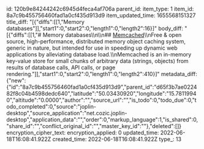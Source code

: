 id: 120b9e84244242c6945d4feca4af706a
parent_id: 
item_type: 1
item_id: 8a7c9b455756460fad1a0cf435d913d9
item_updated_time: 1655568151327
title_diff: "[{\"diffs\":[[1,\"Memory databases\"]],\"start1\":0,\"start2\":0,\"length1\":0,\"length2\":16}]"
body_diff: "[{\"diffs\":[[1,\"# Memory databases\\\n\\\n## [Memcached](https://www.memcached.org/)\\\nFree & open source, high-performance, distributed memory object caching system, generic in nature, but intended for use in speeding up dynamic web applications by alleviating database load.\\\nMemcached is an in-memory key-value store for small chunks of arbitrary data (strings, objects) from results of database calls, API calls, or page rendering.\"]],\"start1\":0,\"start2\":0,\"length1\":0,\"length2\":410}]"
metadata_diff: {"new":{"id":"8a7c9b455756460fad1a0cf435d913d9","parent_id":"d65f3b7ae022482f8c04b4598dedc640","latitude":"50.03430920","longitude":"15.78119940","altitude":"0.0000","author":"","source_url":"","is_todo":0,"todo_due":0,"todo_completed":0,"source":"joplin-desktop","source_application":"net.cozic.joplin-desktop","application_data":"","order":0,"markup_language":1,"is_shared":0,"share_id":"","conflict_original_id":"","master_key_id":""},"deleted":[]}
encryption_cipher_text: 
encryption_applied: 0
updated_time: 2022-06-18T16:08:41.922Z
created_time: 2022-06-18T16:08:41.922Z
type_: 13
